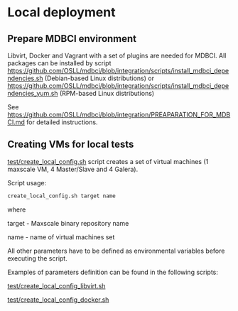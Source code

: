 # Local deployment

## Prepare MDBCI environment

Libvirt, Docker and Vagrant with a set of plugins are needed for MDBCI. All packages can be installed by script 
https://github.com/OSLL/mdbci/blob/integration/scripts/install_mdbci_dependencies.sh 
(Debian-based Linux distributions)
or 
https://github.com/OSLL/mdbci/blob/integration/scripts/install_mdbci_dependencies_yum.sh
(RPM-based Linux distributions)

See https://github.com/OSLL/mdbci/blob/integration/PREAPARATION_FOR_MDBCI.md for detailed instructions.

## Creating VMs for local tests

[test/create_local_config.sh](test/create_local_config.sh) script creates a set of virtual machines
(1 maxscale VM, 4 Master/Slave and 4 Galera).

Script usage:

```bash
create_local_config.sh target name
```
where

target - Maxscale binary repository name

name - name of virtual machines set


All other parameters have to be defined as environmental variables before executing the script.

Examples of parameters definition can be found in the following scripts:

[test/create_local_config_libvirt.sh](test/create_local_config_libvirt.sh)

[test/create_local_config_docker.sh](test/create_local_config_docker.sh)

